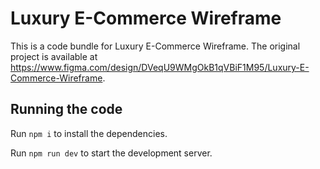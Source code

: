 
  # Luxury E-Commerce Wireframe

  This is a code bundle for Luxury E-Commerce Wireframe. The original project is available at https://www.figma.com/design/DVeqU9WMgOkB1qVBiF1M95/Luxury-E-Commerce-Wireframe.

  ## Running the code

  Run `npm i` to install the dependencies.

  Run `npm run dev` to start the development server.
  